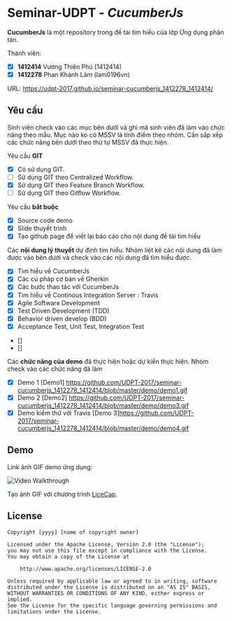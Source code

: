 # Seminar-UDPT - *CucumberJs*

**CucumberJs** là một repository trong đề tài tìm hiểu của lớp Ứng dụng phân tán.

Thành viên:
* [x] **1412414** Vương Thiên Phú (1412414)
* [x] **1412278** Phan Khánh Lâm (lam0196vn)

URL:  <https://udpt-2017.github.io/seminar-cucumberjs_1412278_1412414/>

## Yêu cầu

Sinh viên check vào các mục bên dưới và ghi mã sinh viên đã làm vào chức năng theo mẫu. Mục nào ko có MSSV là tính điểm theo nhóm. Cần sắp xếp các chức năng bên dưới theo thứ tự MSSV đã thực hiện.

Yêu cầu **GIT**
* [x] Có sử dụng GIT.
* [ ] Sử dụng GIT theo Centralized Workflow.
* [x] Sử dụng GIT theo Feature Branch Workflow.
* [ ] Sử dụng GIT theo Gitflow Workflow.

Yêu cầu **bắt buộc**
* [x] Source code demo
* [x] Slide thuyết trình
* [x] Tạo github page để viết lại báo cáo cho nội dung đề tài tìm hiểu

Các **nội dung lý thuyết** dự định tìm hiểu. Nhóm liệt kê các nội dung đã làm được vào bên dưới và check vào các nội dung đã tìm hiểu được.
* [x] Tìm hiểu về CucumberJs
* [x] Các cú pháp cơ bản về Gherkin
* [x] Các bước thao tác với CucumberJs
* [x] Tìm hiểu về Continous Integration Server : Travis
* [x] Agile Software Development
* [x] Test Driven Development (TDD)
* [x] Behavior driven develop (BDD)
* [x] Acceptance Test, Unit Test, Integration Test
* []
* []


Các **chức năng của demo** đã thực hiện hoặc dự kiến thực hiện. Nhóm check vào các chức năng đã làm
* [x] Demo 1 [Demo1] <https://github.com/UDPT-2017/seminar-cucumberjs_1412278_1412414/blob/master/demo/demo1.gif>
* [x] Demo 2 [Demo2] <https://github.com/UDPT-2017/seminar-cucumberjs_1412278_1412414/blob/master/demo/demo3.gif>
* [x] Demo kiểm thử với Travis [Demo 3]<https://github.com/UDPT-2017/seminar-cucumberjs_1412278_1412414/blob/master/demo/demo4.gif>
## Demo

Link ảnh GIF demo ứng dụng:

![Video Walkthrough](demo.gif)

Tạo ảnh GIF với chương trình [LiceCap](http://www.cockos.com/licecap/).


## License

    Copyright [yyyy] [name of copyright owner]

    Licensed under the Apache License, Version 2.0 (the "License");
    you may not use this file except in compliance with the License.
    You may obtain a copy of the License at

        http://www.apache.org/licenses/LICENSE-2.0

    Unless required by applicable law or agreed to in writing, software
    distributed under the License is distributed on an "AS IS" BASIS,
    WITHOUT WARRANTIES OR CONDITIONS OF ANY KIND, either express or implied.
    See the License for the specific language governing permissions and
    limitations under the License.
